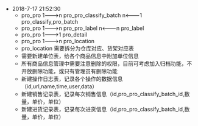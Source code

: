 * 2018-7-17 21:52:30
    - pro_pro 1--->n pro_pro_classify_batch n<---1 pro_classify,pro_batch
    - pro_pro 1--->n pro_pro_label n<---n pro_label
    - pro_pro 1--->1 pro_detail
    - pro_pro 1--->n pro_location
    - pro_location 需要拆分为仓库对应、货架对应表
    - 需要新建单位表，给各个商品信息中附加单位信息
    - 所有商品信息管理中需要注意删除的权限，目前可考虑加入归档功能，不开放删除功能，或只有管理员有删除功能
    - 新建操作日志表，记录各个操作的数据信息（id,url,name,time,user,data）
    - 新建销售记录表，记录每次销售信息（id,pro_pro_classify_batch_id,数量，单价，单位）
    - 新建进货记录表，记录每次进货信息（id,pro_pro_classify_batch_id,数量，单价，单位）